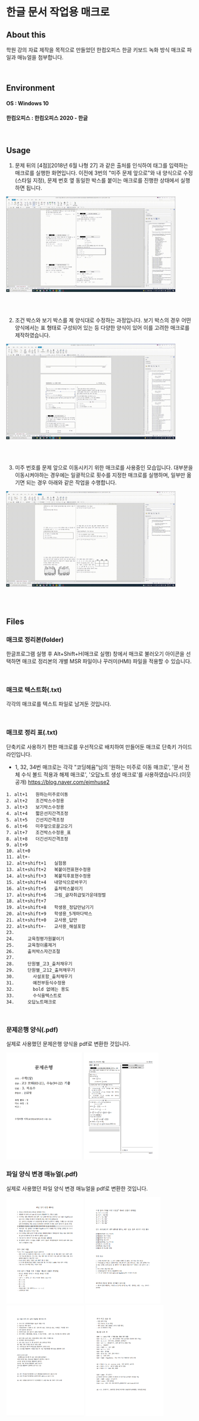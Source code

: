 한글 문서 작업용 매크로
================

## About this

학원 강의 자료 제작을 목적으로 만들었던 한컴오피스 한글 키보드 녹화 방식 매크로 파일과 매뉴얼을 첨부합니다.

<br/>

## Environment

#### OS :  Windows 10

#### 한컴오피스 : 한컴오피스 2020 - 한글

<br/>


## Usage

1. 문제 뒤의 [4점][2018년 6월 나형 27] 과 같은 출처를 인식하여 태그를 입력하는 매크로를 실행한 화면입니다. 이전에 3번의 "미주 문제 앞으로"와 내 양식으로 수정(스타일 지정), 문제 번호 옆 동일한 박스를 붙이는 매크로를 진행한 상태에서 실행하면 됩니다.

<img width = 90% alt = "태그 자동 입력" src = "태그 자동 입력.gif">

<br/><br/>


2. 조건 박스와 보기 박스를 제 양식대로 수정하는 과정입니다. 보기 박스의 경우 어떤 양식에서는 표 형태로 구성되어 있는 등 다양한 양식이 있어 이를 고려한 매크로를 제작하였습니다.

<img width = 90% alt = "박스 양식 수정" src = "박스 양식 수정.gif">

<br/><br/>


3. 미주 번호를 문제 앞으로 이동시키기 위한 매크로를 사용중인 모습입니다. 대부분을 이동시켜야하는 경우에는 일괄적으로 횟수를 지정한 매크로를 실행하며, 일부만 옮기면 되는 경우 아래와 같은 작업을 수행합니다.

<img width = 90% alt = "미주 문제 앞으로" src = "미주 문제 앞으로.gif">

<br/><br/>



## Files

### 매크로 정리본(folder)

한글프로그램 실행 후 Alt+Shift+H(매크로 실행) 창에서 매크로 불러오기 아이콘을 선택하면 매크로 정리본의 개별 MSR 파일이나 꾸러미(HMI) 파일을 적용할 수 있습니다.

</br>

### 매크로 텍스트화(.txt)

각각의 매크로를 텍스트 파일로 남겨둔 것입니다.

</br>

### 매크로 정리 표(.txt)

단축키로 사용하기 편한 매크로를 우선적으로 배치하여 만들어둔 매크로 단축키 가이드라인입니다.
 - 1, 32, 34번 매크로는 각각 "코딩헤윰"님의 '원하는 미주로 이동 매크로', '문서 전체 수식 볼드 적용과 해제 매크로', '오답노트 생성 매크로'를 사용하였습니다.(이웃공개) https://blog.naver.com/ejmhuse2

```
1. alt+1   원하는미주로이동
2. alt+2   조건박스수정용
3. alt+3   보기박스수정용
4. alt+4   짧은선지간격조정
5. alt+5   긴선지간격조정
6. alt+6   미주앞으로끌고오기
7. alt+7   조건박스수정용_표
8. alt+8   더긴선지간격조정
9. alt+9   
10. alt+0   
11. alt+-
12. alt+shift+1   실험용
13. alt+shift+2   복붙이전표현수정용
14. alt+shift+3   복붙직후표현수정용
15. alt+shift+4   내양식으로바꾸기
16. alt+shift+5   출처박스붙이기
17. alt+shift+6   그림_글자취급및가운데정렬
18. alt+shift+7   
19. alt+shift+8   학생용_정답만남기기
20. alt+shift+9   학생용_5개마다박스
21. alt+shift+0   교사용_답만
22. alt+shift+-   교사용_해설포함
23.    		
24.		교육청평가원붙이기		
25.		교육청이름제거
26.		출처박스자간조절
27.		
28.		단원별_고3_출처채우기
29.		단원별_고12_출처채우기
30. 	  사설포함_출처채우기
31.    	  예전부등식수정용
32.   	  bold 없애는 용도
33. 	  수식을텍스트로
34.		오답노트매크로
```

</br>

### 문제은행 양식(.pdf)

실제로 사용했던 문제은행 양식을 pdf로 변환한 것입니다.

<img width = 40% src = "사진자료/문제은행양식1.PNG">
<img width = 40.3% src = "사진자료/문제은행양식2.PNG">

</br>

### 파일 양식 변경 매뉴얼(.pdf)

실제로 사용했던 파일 양식 변경 매뉴얼을 pdf로 변환한 것입니다.

<img width = 41.3% src = "사진자료/파일양식변경1.PNG">
<img width = 40% src = "사진자료/파일양식변경2.PNG">

<img width = 41.4% src = "사진자료/파일양식변경3.PNG">
<img width = 41.6% src = "사진자료/파일양식변경4.PNG">
